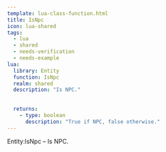 ```yaml
---
template: lua-class-function.html
title: IsNpc
icon: lua-shared
tags:
  - lua
  - shared
  - needs-verification
  - needs-example
lua:
  library: Entity
  function: IsNpc
  realm: shared
  description: "Is NPC."
  
  
  returns:
    - type: boolean
      description: "True if NPC, false otherwise."
---
```


<div class="lua__search__keywords">
Entity:IsNpc &#x2013; Is NPC.
</div>
